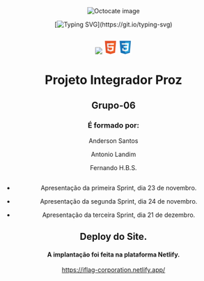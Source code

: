 <div style="display: inline_block" align="center">

  <img src="https://myoctocat.com/assets/images/base-octocat.svg" alt="Octocate image" width="20%" />

  [![Typing SVG](https://readme-typing-svg.demolab.com/?lines=Bem+vindo+ao+Projeto+Integrador!)](https://git.io/typing-svg)

</div>

##

<div style="display: inline_block" align="center">

  <img src="https://cdn.jsdelivr.net/gh/devicons/devicon/icons/figma/figma-original.svg" width="6%" />

  <img src="https://raw.githubusercontent.com/devicons/devicon/master/icons/html5/html5-original.svg" alt="HTML" width="6%" />
   
  <img src="https://raw.githubusercontent.com/devicons/devicon/master/icons/css3/css3-original.svg" alt="CSS" width="6%" /> 

# Projeto Integrador Proz 

## Grupo-06

<h3>É formado por:</h3>

<p>

Anderson Santos

Antonio Landim

Fernando H.B.S.


 
##

* Apresentação da primeira Sprint, dia 23 de novembro.

* Apresentação da segunda Sprint, dia 24 de novembro.

* Apresentação da terceira Sprint, dia 21 de dezembro.

</p>

## 
  
 ## Deploy do Site.

#### A implantação foi feita na plataforma Netlify.

https://iflag-corporation.netlify.app/

  
##



</div>
